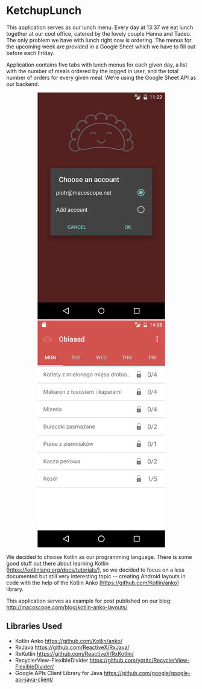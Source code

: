 # KetchupLunch

This application serves as our lunch menu. Every day at 13:37 we eat lunch together at our cool office, catered by the lovely couple Hanna and Tadeo. The only problem we have with lunch right now is ordering. The menus for the upcoming week are provided in a Google Sheet which we have to fill out before each Friday.

Application contains five tabs with lunch menus for each given day, a list with the number of meals ordered by the logged in user, and the total number of orders for every given meal. We’re using the Google Sheet API as our backend. 

<p align="center">
    <img src="screenshots/ss1.png" height="600" width="338"/>
    <img src="screenshots/ss2.png" height="600" width="338"/>
</p>

We decided to choose Kotlin as our programming language. There is some good stuff out there about learning Kotlin [https://kotlinlang.org/docs/tutorials/], so we decided to focus on a less documented but still very interesting topic -- creating Android layouts in code with the help of the Kotlin Anko [https://github.com/Kotlin/anko] library.

This application serves as example for post published on our blog: http://macoscope.com/blog/kotlin-anko-layouts/

## Libraries Used
- Kotlin Anko https://github.com/Kotlin/anko/
- RxJava https://github.com/ReactiveX/RxJava/
- RxKotlin https://github.com/ReactiveX/RxKotlin/
- RecyclerView-FlexibleDivider https://github.com/yqritc/RecyclerView-FlexibleDivider/
- Google APIs Client Library for Java https://github.com/google/google-api-java-client/

